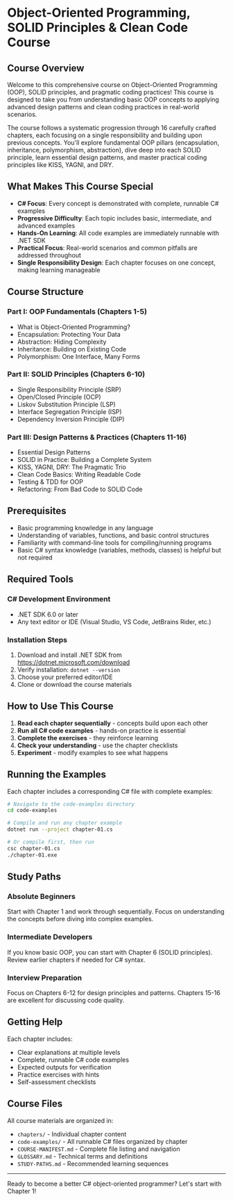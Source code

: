 # Object-Oriented Programming, SOLID Principles & Clean Code Course

## Course Overview

Welcome to this comprehensive course on Object-Oriented Programming (OOP), SOLID principles, and pragmatic coding practices! This course is designed to take you from understanding basic OOP concepts to applying advanced design patterns and clean coding practices in real-world scenarios.

The course follows a systematic progression through 16 carefully crafted chapters, each focusing on a single responsibility and building upon previous concepts. You'll explore fundamental OOP pillars (encapsulation, inheritance, polymorphism, abstraction), dive deep into each SOLID principle, learn essential design patterns, and master practical coding principles like KISS, YAGNI, and DRY.

## What Makes This Course Special

- **C# Focus**: Every concept is demonstrated with complete, runnable C# examples
- **Progressive Difficulty**: Each topic includes basic, intermediate, and advanced examples  
- **Hands-On Learning**: All code examples are immediately runnable with .NET SDK
- **Practical Focus**: Real-world scenarios and common pitfalls are addressed throughout
- **Single Responsibility Design**: Each chapter focuses on one concept, making learning manageable

## Course Structure

### Part I: OOP Fundamentals (Chapters 1-5)
- What is Object-Oriented Programming?
- Encapsulation: Protecting Your Data
- Abstraction: Hiding Complexity
- Inheritance: Building on Existing Code
- Polymorphism: One Interface, Many Forms

### Part II: SOLID Principles (Chapters 6-10)
- Single Responsibility Principle (SRP)
- Open/Closed Principle (OCP)
- Liskov Substitution Principle (LSP)
- Interface Segregation Principle (ISP)
- Dependency Inversion Principle (DIP)

### Part III: Design Patterns & Practices (Chapters 11-16)
- Essential Design Patterns
- SOLID in Practice: Building a Complete System
- KISS, YAGNI, DRY: The Pragmatic Trio
- Clean Code Basics: Writing Readable Code
- Testing & TDD for OOP
- Refactoring: From Bad Code to SOLID Code

## Prerequisites

- Basic programming knowledge in any language
- Understanding of variables, functions, and basic control structures
- Familiarity with command-line tools for compiling/running programs
- Basic C# syntax knowledge (variables, methods, classes) is helpful but not required

## Required Tools

### C# Development Environment
- .NET SDK 6.0 or later
- Any text editor or IDE (Visual Studio, VS Code, JetBrains Rider, etc.)

### Installation Steps
1. Download and install .NET SDK from https://dotnet.microsoft.com/download
2. Verify installation: `dotnet --version`
3. Choose your preferred editor/IDE
4. Clone or download the course materials

## How to Use This Course

1. **Read each chapter sequentially** - concepts build upon each other
2. **Run all C# code examples** - hands-on practice is essential
3. **Complete the exercises** - they reinforce learning
4. **Check your understanding** - use the chapter checklists
5. **Experiment** - modify examples to see what happens

## Running the Examples

Each chapter includes a corresponding C# file with complete examples:

```bash
# Navigate to the code-examples directory
cd code-examples

# Compile and run any chapter example
dotnet run --project chapter-01.cs

# Or compile first, then run
csc chapter-01.cs
./chapter-01.exe
```

## Study Paths

### Absolute Beginners
Start with Chapter 1 and work through sequentially. Focus on understanding the concepts before diving into complex examples.

### Intermediate Developers  
If you know basic OOP, you can start with Chapter 6 (SOLID principles). Review earlier chapters if needed for C# syntax.

### Interview Preparation
Focus on Chapters 6-12 for design principles and patterns. Chapters 15-16 are excellent for discussing code quality.

## Getting Help

Each chapter includes:
- Clear explanations at multiple levels
- Complete, runnable C# code examples
- Expected outputs for verification
- Practice exercises with hints
- Self-assessment checklists

## Course Files

All course materials are organized in:
- `chapters/` - Individual chapter content
- `code-examples/` - All runnable C# files organized by chapter
- `COURSE-MANIFEST.md` - Complete file listing and navigation
- `GLOSSARY.md` - Technical terms and definitions
- `STUDY-PATHS.md` - Recommended learning sequences

---

Ready to become a better C# object-oriented programmer? Let's start with Chapter 1!